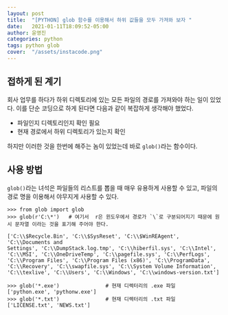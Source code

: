```yaml
---
layout: post
title:  "[PYTHON] glob 함수를 이용해서 하위 값들을 모두 가져와 보자 "
date:   2021-01-11T18:09:52-05:00
author: 윤영진
categories: python
tags: python glob
cover:  "/assets/instacode.png"
---
```

## 접하게 된 계기
회사 업무를 하다가 하위 디렉토리에 있는 모든 파일의 경로를 가져와야 하는 일이 있었다. 이를 단순 코딩으로 하게 된다면 다음과 같이 복잡하게 생각해야 했었다.

* 파일인지 디렉토리인지 확인 필요
* 현재 경로에서 하위 디렉토리가 있는지 확인

하지만 이러한 것을 한번에 해주는 놈이 있었는데 바로 `glob()`라는 함수이다. 

## 사용 방법

`glob()`라는 녀석은 파일들의 리스트를 뽑을 때 매우 유용하게 사용할 수 있고, 파일의 경로 명을 이용해서 야무지게 사용할 수 있다. 

```
>>> from glob import glob
>>> glob(r'C:\*')   # 여기서  r은 윈도우에서 경로가 `\`로 구분되어지기 때문에 원시 문자열 이라는 것을 표기해 주어야 한다.
```

```
['C:\\$Recycle.Bin', 'C:\\$SysReset', 'C:\\$WinREAgent', 'C:\\Documents and 
Settings', 'C:\\DumpStack.log.tmp', 'C:\\hiberfil.sys', 'C:\\Intel', 
'C:\\MSI', 'C:\\OneDriveTemp', 'C:\\pagefile.sys', 'C:\\PerfLogs', 
'C:\\Program Files', 'C:\\Program Files (x86)', 'C:\\ProgramData', 
'C:\\Recovery', 'C:\\swapfile.sys', 'C:\\System Volume Information', 
'C:\\texlive', 'C:\\Users', 'C:\\Windows', 'C:\\windows-version.txt']
```

```
>>> glob('*.exe')               # 현재 디렉터리의 .exe 파일
['python.exe', 'pythonw.exe']
>>> glob('*.txt')               # 현재 디렉터리의 .txt 파일
['LICENSE.txt', 'NEWS.txt']
```
